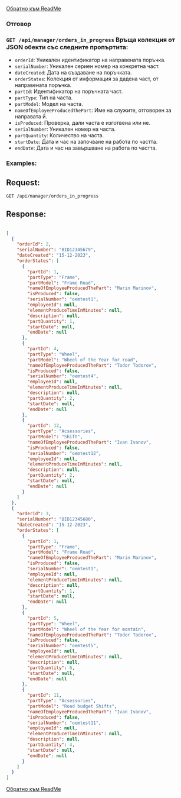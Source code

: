 [Обратно към ReadMe](/README.md)

### Отговор

### `GET /api/manager/orders_in_progress` Връща колекция от JSON обекти със следните пропъртита:
- `orderId`: Уникален идентификатор на направената поръчка.
- `serialNumber`: Уникален сериен номер на конкретна част.
- `dateCreated`: Дата на създаване на поръчката.
- `orderStates`: Колекция от информация за дадена част, от направената поръчка.
- `partId`: Идентификатор на поръчната част.
- `partType`: Тип на часта.
- `partModel`: Модел на часта.
- `nameOfEmplоyeeProducedThePart`: Име на служите, отговорен за направата й.
- `isProduced`: Проверка, дали часта е изготвена или не.
- `serialNumber`: Уникален номер на часта.
- `partQuantity`: Количество на часта.
- `startDate`: Дата и час на започване на работа по частта.
- `endDate`: Дата и час на завършване на работа по частта.

### Examples:

## Request:

```
GET /api/manager/оrders_in_progress

```

## Response:

```json
	
[
  {
    "orderId": 2,
    "serialNumber": "BID12345679",
    "dateCreated": "15-12-2023",
    "orderStates": [
      {
        "partId": 1,
        "partType": "Frame",
        "partModel": "Frame Road",
        "nameOfEmplоyeeProducedThePart": "Marin Marinov",
        "isProduced": false,
        "serialNumber": "oemtest1",
        "employeeId": null,
        "elementProduceTimeInMinutes": null,
        "description": null,
        "partQuantity": 1,
        "startDate": null,
        "endDate": null
      },
      {
        "partId": 4,
        "partType": "Wheel",
        "partModel": "Wheel of the Year for road",
        "nameOfEmplоyeeProducedThePart": "Todor Todorov",
        "isProduced": false,
        "serialNumber": "oemtest4",
        "employeeId": null,
        "elementProduceTimeInMinutes": null,
        "description": null,
        "partQuantity": 2,
        "startDate": null,
        "endDate": null
      },
      {
        "partId": 12,
        "partType": "Acsessories",
        "partModel": "Shift",
        "nameOfEmplоyeeProducedThePart": "Ivan Ivanov",
        "isProduced": false,
        "serialNumber": "oemtest12",
        "employeeId": null,
        "elementProduceTimeInMinutes": null,
        "description": null,
        "partQuantity": 2,
        "startDate": null,
        "endDate": null
      }
    ]
  },
  {
    "orderId": 3,
    "serialNumber": "BID12345680",
    "dateCreated": "15-12-2023",
    "orderStates": [
      {
        "partId": 1,
        "partType": "Frame",
        "partModel": "Frame Road",
        "nameOfEmplоyeeProducedThePart": "Marin Marinov",
        "isProduced": false,
        "serialNumber": "oemtest1",
        "employeeId": null,
        "elementProduceTimeInMinutes": null,
        "description": null,
        "partQuantity": 1,
        "startDate": null,
        "endDate": null
      },
      {
        "partId": 5,
        "partType": "Wheel",
        "partModel": "Wheel of the Year for montain",
        "nameOfEmplоyeeProducedThePart": "Todor Todorov",
        "isProduced": false,
        "serialNumber": "oemtest5",
        "employeeId": null,
        "elementProduceTimeInMinutes": null,
        "description": null,
        "partQuantity": 6,
        "startDate": null,
        "endDate": null
      },
      {
        "partId": 11,
        "partType": "Acsessories",
        "partModel": "Road budget Shifts",
        "nameOfEmplоyeeProducedThePart": "Ivan Ivanov",
        "isProduced": false,
        "serialNumber": "oemtest11",
        "employeeId": null,
        "elementProduceTimeInMinutes": null,
        "description": null,
        "partQuantity": 4,
        "startDate": null,
        "endDate": null
      }
    ]
  }
]

```

[Обратно към ReadMe](/README.md)